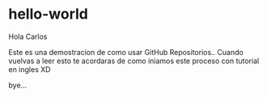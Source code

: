 # hello-world

Hola Carlos

Este es una  demostracion de como usar GitHub Repositorios.. Cuando vuelvas a leer esto te acordaras de como iniamos este proceso con tutorial en ingles XD

bye... 
